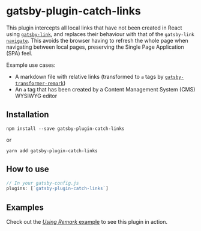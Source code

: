 # gatsby-plugin-catch-links

This plugin intercepts all local links that have not been created in React using [`gatsby-link`](https://gatsbyjs.org/docs/gatsby-link), and replaces their behaviour with that of the `gatsby-link` [`navigate`](https://gatsbyjs.org/docs/gatsby-link/#programmatic-navigation). This avoids the browser having to refresh the whole page when navigating between local pages, preserving the Single Page Application (SPA) feel.

Example use cases:

- A markdown file with relative links (transformed
  to `a` tags by
  [`gatsby-transformer-remark`](/packages/gatsby-transformer-remark/))
- An `a` tag that has been created by a Content Management System (CMS) WYSIWYG editor

## Installation

```
npm install --save gatsby-plugin-catch-links
```

or

```
yarn add gatsby-plugin-catch-links
```

## How to use

```javascript
// In your gatsby-config.js
plugins: [`gatsby-plugin-catch-links`]
```

## Examples

Check out the [_Using Remark_ example](https://github.com/gatsbyjs/gatsby/tree/master/examples/using-remark) to see this plugin in action.
